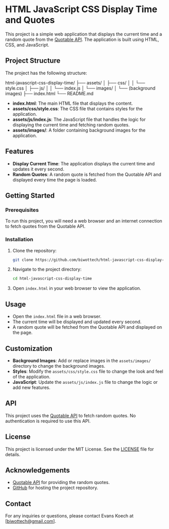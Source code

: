 # HTML JavaScript CSS Display Time and Quotes

This project is a simple web application that displays the current time and a random quote from the [Quotable API](https://api.quotable.io/random). The application is built using HTML, CSS, and JavaScript.

## Project Structure

The project has the following structure:

html-javascript-css-display-time/
├── assets/
│ ├── css/
│ │ └── style.css
│ ├── js/
│ │ └── index.js
│ └── images/
│ └── (background images)
├── index.html
└── README.md

- **index.html**: The main HTML file that displays the content.
- **assets/css/style.css**: The CSS file that contains styles for the application.
- **assets/js/index.js**: The JavaScript file that handles the logic for displaying the current time and fetching random quotes.
- **assets/images/**: A folder containing background images for the application.

## Features

- **Display Current Time**: The application displays the current time and updates it every second.
- **Random Quotes**: A random quote is fetched from the Quotable API and displayed every time the page is loaded.

## Getting Started

### Prerequisites

To run this project, you will need a web browser and an internet connection to fetch quotes from the Quotable API.

### Installation

1. Clone the repository:

   ```bash
   git clone https://github.com/biwottech/html-javascript-css-display-time.git
   ```

2. Navigate to the project directory:

   ```bash
   cd html-javascript-css-display-time
   ```

3. Open `index.html` in your web browser to view the application.

## Usage

- Open the `index.html` file in a web browser.
- The current time will be displayed and updated every second.
- A random quote will be fetched from the Quotable API and displayed on the page.

## Customization

- **Background Images**: Add or replace images in the `assets/images/` directory to change the background images.
- **Styles**: Modify the `assets/css/style.css` file to change the look and feel of the application.
- **JavaScript**: Update the `assets/js/index.js` file to change the logic or add new features.

## API

This project uses the [Quotable API](https://api.quotable.io/random) to fetch random quotes. No authentication is required to use this API.

## License

This project is licensed under the MIT License. See the [LICENSE](LICENSE) file for details.

## Acknowledgements

- [Quotable API](https://api.quotable.io) for providing the random quotes.
- [GitHub](https://github.com) for hosting the project repository.

## Contact

For any inquiries or questions, please contact Evans Koech at [biwottech@gmail.com].
